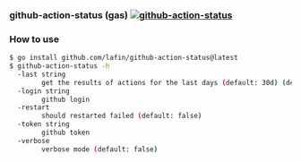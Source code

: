 ### github-action-status (gas) [![github-action-status](https://github.com/lafin/github-action-status/actions/workflows/app.yml/badge.svg)](https://github.com/lafin/github-action-status/actions/workflows/app.yml)

### How to use

```sh
$ go install github.com/lafin/github-action-status@latest
$ github-action-status -h
  -last string
    	get the results of actions for the last days (default: 30d) (default "30d")
  -login string
    	github login
  -restart
    	should restarted failed (default: false)
  -token string
    	github token
  -verbose
    	verbose mode (default: false)
```
